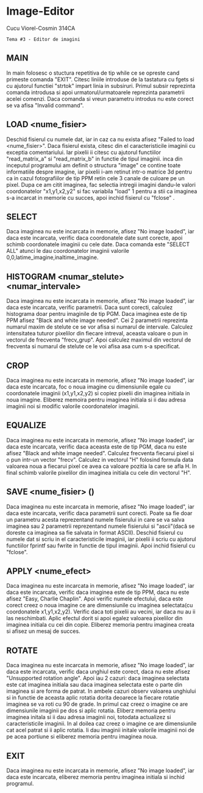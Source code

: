 # Image-Editor
Cucu Viorel-Cosmin 314CA

    Tema #3 - Editor de imagini

## MAIN
In main folosesc o stuctura repetitiva de tip while ce se opreste cand 
primeste comanda "EXIT". Citesc liniile introduse de la tastatura cu fgets
si cu ajutorul functiei "strtok" impart linia in subsiruri. Primul subsir 
reprezinta comanda introdusa si apoi urmatorul/urmatoarele reprezinta 
parametrii acelei comenzi. Daca comanda si vreun parametru introdus nu este
corect se va afisa "Invalid command".

 ## LOAD <nume_fisier>
Deschid fisierul cu numele dat, iar in caz ca nu exista afisez "Failed to 
load <nume_fisier>". Daca fisierul exista, citesc din el caracteristicile 
imaginii cu exceptia comentariului. Iar pixelii ii citesc cu ajutorul
functiilor "read_matrix_a" si "read_matrix_b" in functie de tipul imaginii.
inca din inceputul programului am definit o structura "image" ce contine
toate informatiile despre imagine, iar pixelii i-am retinut intr-o matrice 3d
pentru ca in cazul fotografiilor de tip PPM retin cele 3 canale de culoare pe
un pixel. Dupa ce am citit imaginea, fac selectia intregii imagini dandu-le 
valori coordonatelor "x1,y1,x2,y2" si fac variabila "load" 1 pentru a stii ca
imaginea s-a incarcat in memorie cu succes, apoi inchid fisierul cu "fclose" .

## SELECT <x1> <y1> <x2> <y2>
Daca imaginea nu este incarcata in memorie, afisez "No image loaded", iar
daca este incarcata, verific daca coordonatele date sunt corecte, apoi schimb
coordonatele imaginii cu cele date. Daca comanda este "SELECT ALL" atunci le 
dau coordonatelor imaginii valorile 0,0,latime_imagine,inaltime_imagine.

## HISTOGRAM <numar_stelute> <numar_intervale>
Daca imaginea nu este incarcata in memorie, afisez "No image loaded", iar
daca este incarcata, verific  parametrii. Daca sunt corecti, calculez 
histograma doar pentru imaginile de tip PGM. Daca imaginea este de tip PPM
afisez "Black and white image needed". Cei 2 parametrii reprezinta numarul 
maxim de stelute ce se vor afisa si numarul de intervale. Calculez intensitatea
tuturor pixelilor din fiecare intreval, aceasta valoare o pun in vectorul de
frecventa "frecv_grup". Apoi calculez maximul din vectorul de frecventa si 
numarul de stelute ce le voi afisa asa cum s-a specificat.

## CROP 
Daca imaginea nu este incarcata in memorie, afisez "No image loaded", iar
daca este incarcata, foc o noua imagine cu dimensiunile egale cu coordonatele
imaginii (x1,y1,x2,y2) si copiez pixelii din imaginea initiala in noua imagine.
Eliberez memoira pentru imaginea initiala si ii dau adresa imaginii noi si 
modific valorile coordonatelor imaginii.

## EQUALIZE
Daca imaginea nu este incarcata in memorie, afisez "No image loaded", iar
daca este incarcata, verific daca aceasta este de tip PGM, daca nu este afisez
"Black and white image needed". Calculez frecventa fiecarui pixel si o pun
intr-un vector "frecv". Calculez in vectorul "H" folosind formula data valoarea
noua a fiecarui pixel ce avea ca valoare pozitia la care se afla H. In final 
schimb valorile pixelilor din imaginea initiala cu cele din vectorul "H".

## SAVE <nume_fisier> (<ascii>)
Daca imaginea nu este incarcata in memorie, afisez "No image loaded", iar
daca este incarcata, verific daca parametrii sunt corecti. Poate sa fie doar 
un parametru acesta reprezentand numele fisierului in care se va salva imaginea
sau 2 parametrii reprezentand numele fisierului si "ascii"(dacă se doreste ca
imaginea sa fie salvata in format ASCII). Deschid fisierul cu numele dat si 
scriu in el caracteristicile imaginii, iar pixelii ii scriu cu ajutorul 
functiilor fprintf sau fwrite in functie de tipul imaginii. Apoi inchid fisierul
cu "fclose".

## APPLY <nume_efect>
Daca imaginea nu este incarcata in memorie, afisez "No image loaded", iar
daca este incarcata, verific daca imaginea este de tip PPM, daca nu este afisez
"Easy, Charlie Chaplin". Apoi verific numele efectului, daca este corect creez 
o noua imagine ce are dimensiunile cu imaginea selectata(cu coordonatele 
x1,y1,x2,y2). Verific daca toti pixelii au vecini, iar daca nu au ii las 
neschimbati. Aplic efectul dorit si apoi egalez valoarea pixelilor din imaginea
initiala cu cei din copie. Eliberez memoria pentru imaginea creata si 
afisez un mesaj de succes.

## ROTATE <unghi>
Daca imaginea nu este incarcata in memorie, afisez "No image loaded", iar
daca este incarcata, verific daca unghiul este corect, daca nu este afisez 
"Unsupported rotation angle". Apoi iau 2 cazuri: daca imaginea selectata este
cat imaginea initiala sau daca imaginea selectata este o parte din imaginea si
are forma de patrat. In ambele cazuri observ valoarea unghiului si in functie
de aceasta aplic rotatia dorita deoarece la fiecare rotatie imaginea se va roti
cu 90 de grade. In primul caz creez o imagine ce are dimensiunile imaginii pe 
dos si aplic rotatia. Eliberz memoria pentru imaginea initala si ii dau adresa
imaginii noi, totodata actualizez si caracteristicile imaginii. 
    In al doilea caz creez o imagine ce are dimensiunile cat acel patrat si ii
aplic rotatia. Ii dau imaginii initale valorile imaginii noi de pe acea 
portiune si eliberez memoria pentru imaginea noua.

## EXIT
Daca imaginea nu este incarcata in memorie, afisez "No image loaded", iar
daca este incarcata, eliberez memoria pentru imaginea initiala si inchid 
programul.
